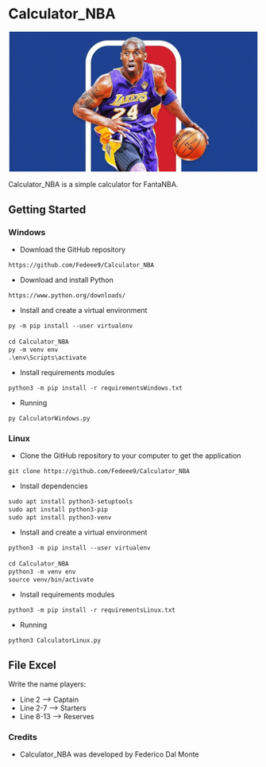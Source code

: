 # Calculator_NBA

<p align="center">

<img src="image.jpg?raw=true"  width=500px />
</p>


Calculator_NBA is a simple calculator for FantaNBA.

## Getting Started

### Windows
* Download the GitHub repository
```
https://github.com/Fedeee9/Calculator_NBA
```
* Download and install Python
```
https://www.python.org/downloads/
```
* Install and create a virtual environment
```
py -m pip install --user virtualenv

cd Calculator_NBA
py -m venv env
.\env\Scripts\activate
```
* Install requirements modules
```
python3 -m pip install -r requirementsWindows.txt
```
* Running
```
py CalculatorWindows.py
```

### Linux
* Clone the GitHub repository to your computer to get the application
```
git clone https://github.com/Fedeee9/Calculator_NBA
```
* Install dependencies
```
sudo apt install python3-setuptools
sudo apt install python3-pip
sudo apt install python3-venv
```
* Install and create a virtual environment
```
python3 -m pip install --user virtualenv

cd Calculator_NBA
python3 -m venv env
source venv/bin/activate
```
* Install requirements modules
```
python3 -m pip install -r requirementsLinux.txt
```
* Running
```
python3 CalculatorLinux.py
```

## File Excel
Write the name players:
* Line 2 --> Captain
* Line 2-7 --> Starters
* Line 8-13 --> Reserves


### Credits
* Calculator_NBA was developed by Federico Dal Monte
